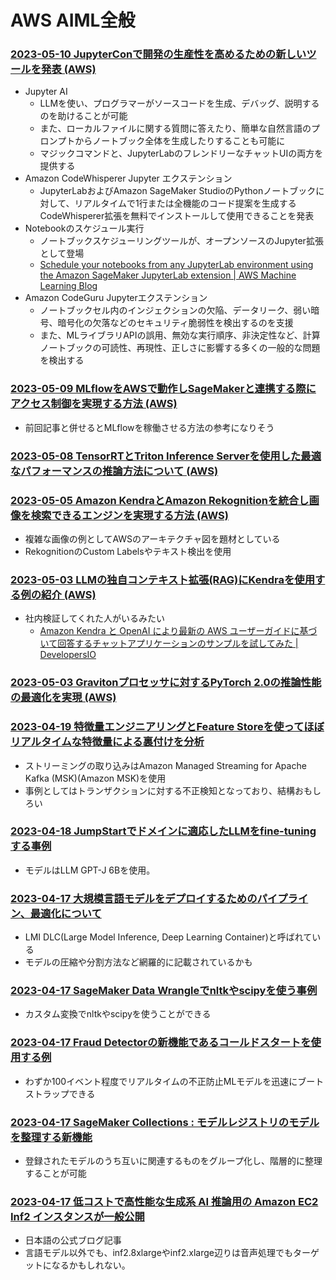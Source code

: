 # AWS AIML全般

### [2023-05-10 JupyterConで開発の生産性を高めるための新しいツールを発表 (AWS)](https://aws.amazon.com/jp/blogs/machine-learning/announcing-new-jupyter-contributions-by-aws-to-democratize-generative-ai-and-scale-ml-workloads/)

- Jupyter AI
  - LLMを使い、プログラマーがソースコードを生成、デバッグ、説明するのを助けることが可能
  - また、ローカルファイルに関する質問に答えたり、簡単な自然言語のプロンプトからノートブック全体を生成したりすることも可能に
  - マジックコマンドと、JupyterLabのフレンドリーなチャットUIの両方を提供する
- Amazon CodeWhisperer Jupyter エクステンション
  - JupyterLabおよびAmazon SageMaker StudioのPythonノートブックに対して、リアルタイムで1行または全機能のコード提案を生成するCodeWhisperer拡張を無料でインストールして使用できることを発表
- Notebookのスケジュール実行
  - ノートブックスケジューリングツールが、オープンソースのJupyter拡張として登場
  - [Schedule your notebooks from any JupyterLab environment using the Amazon SageMaker JupyterLab extension | AWS Machine Learning Blog](https://aws.amazon.com/jp/blogs/machine-learning/schedule-your-notebooks-from-any-jupyterlab-environment-using-the-amazon-sagemaker-jupyterlab-extension/)
- Amazon CodeGuru Jupyterエクステンション
  - ノートブックセル内のインジェクションの欠陥、データリーク、弱い暗号、暗号化の欠落などのセキュリティ脆弱性を検出するのを支援
  - また、MLライブラリAPIの誤用、無効な実行順序、非決定性など、計算ノートブックの可読性、再現性、正しさに影響する多くの一般的な問題を検出する

### [2023-05-09 MLflowをAWSで動作しSageMakerと連携する際にアクセス制御を実現する方法 (AWS)](https://aws.amazon.com/jp/blogs/machine-learning/securing-mlflow-in-aws-fine-grained-access-control-with-aws-native-services/)

- 前回記事と併せるとMLflowを稼働させる方法の参考になりそう

### [2023-05-08 TensorRTとTriton Inference Serverを使用した最適なパフォーマンスの推論方法について (AWS)](https://aws.amazon.com/jp/blogs/machine-learning/host-ml-models-on-amazon-sagemaker-using-triton-tensorrt-models/)

### [2023-05-05 Amazon KendraとAmazon Rekognitionを統合し画像を検索できるエンジンを実現する方法 (AWS)](https://aws.amazon.com/jp/blogs/machine-learning/build-an-image-search-engine-with-amazon-kendra-and-amazon-rekognition/)

- 複雑な画像の例としてAWSのアーキテクチャ図を題材としている
- RekognitionのCustom Labelsやテキスト検出を使用

### [2023-05-03 LLMの独自コンテキスト拡張(RAG)にKendraを使用する例の紹介 (AWS)](https://aws.amazon.com/jp/blogs/machine-learning/quickly-build-high-accuracy-generative-ai-applications-on-enterprise-data-using-amazon-kendra-langchain-and-large-language-models/)

- 社内検証してくれた人がいるみたい
  - [Amazon Kendra と OpenAI により最新の AWS ユーザーガイドに基づいて回答するチャットアプリケーションのサンプルを試してみた | DevelopersIO](https://dev.classmethod.jp/articles/using-amazon-kendra-langchain-extensions/)

### [2023-05-03 Gravitonプロセッサに対するPyTorch 2.0の推論性能の最適化を実現 (AWS)](https://aws.amazon.com/jp/blogs/machine-learning/optimized-pytorch-2-0-inference-with-aws-graviton-processors/)

### [2023-04-19 特徴量エンジニアリングとFeature Storeを使ってほぼリアルタイムな特徴量による裏付けを分析](https://aws.amazon.com/jp/blogs/machine-learning/use-streaming-ingestion-with-amazon-sagemaker-feature-store-and-amazon-msk-to-make-ml-backed-decisions-in-near-real-time/)

- ストリーミングの取り込みはAmazon Managed Streaming for Apache Kafka (MSK)(Amazon MSK)を使用
- 事例としてはトランザクションに対する不正検知となっており、結構おもしろい

### [2023-04-18 JumpStartでドメインに適応したLLMをfine-tuningする事例](https://aws.amazon.com/jp/blogs/machine-learning/financial-text-generation-using-a-domain-adapted-fine-tuned-large-language-model-in-amazon-sagemaker-jumpstart/)

- モデルはLLM GPT-J 6Bを使用。

### [2023-04-17 大規模言語モデルをデプロイするためのパイプライン、最適化について](https://aws.amazon.com/jp/blogs/machine-learning/deploy-large-models-at-high-performance-using-fastertransformer-on-amazon-sagemaker/)

- LMI DLC(Large Model Inference, Deep Learning Container)と呼ばれている
- モデルの圧縮や分割方法など網羅的に記載されているかも

### [2023-04-17 SageMaker Data Wrangleでnltkやscipyを使う事例](https://aws.amazon.com/jp/blogs/machine-learning/authoring-custom-transformations-in-amazon-sagemaker-data-wrangler-using-nltk-and-scipy/)

- カスタム変換でnltkやscipyを使うことができる

### [2023-04-17 Fraud Detectorの新機能であるコールドスタートを使用する例](https://aws.amazon.com/jp/blogs/machine-learning/overcome-the-machine-learning-cold-start-challenge-in-fraud-detection-using-amazon-fraud-detector/)

- わずか100イベント程度でリアルタイムの不正防止MLモデルを迅速にブートストラップできる

### [2023-04-17 SageMaker Collections : モデルレジストリのモデルを整理する新機能](https://aws.amazon.com/jp/about-aws/whats-new/2023/04/amazon-sagemaker-collections-organize-model-registry/)

- 登録されたモデルのうち互いに関連するものをグループ化し、階層的に整理することが可能

### [2023-04-17 低コストで高性能な生成系 AI 推論用の Amazon EC2 Inf2 インスタンスが一般公開](https://aws.amazon.com/jp/blogs/news/amazon-ec2-inf2-instances-for-low-cost-high-performance-generative-ai-inference-are-now-generally-available/)

- 日本語の公式ブログ記事
- 言語モデル以外でも、inf2.8xlargeやinf2.xlarge辺りは音声処理でもターゲットになるかもしれない。
